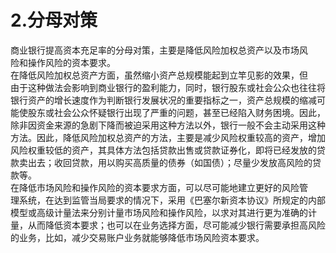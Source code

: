 # 2.分母对策

商业银行提高资本充足率的分母对策，主要是降低风险加权总资产以及市场风<br />
    险和操作风险的资本要求。<br />
    在降低风险加权总资产方面，虽然缩小资产总规模能起到立竿见影的效果，但<br />
    由于这种做法会影响到商业银行的盈利能力，同时，银行股东或社会公众也往往将<br />
    银行资产的增长速度作为判断银行发展状况的重要指标之一，资产总规模的缩减可<br />
    能使股东或社会公众怀疑银行出现了严重的问题，甚至已经陷入财务困境。因此，<br />
    除非因资金来源的急剧下降而被迫采用这种方法以外，银行一般不会主动采用这种<br />
    方法。因此，降低风险加权总资产的方法，主要是减少风险权重较高的资产，增加<br />
    风险权重较低的资产，其具体方法包括贷款出售或贷款证券化，即将已经发放的贷<br />
    款卖出去；收回贷款，用以购买高质量的债券（如国债）；尽量少发放高风险的贷<br />
    款等。<br />
    在降低市场风险和操作风险的资本要求方面，可以尽可能地建立更好的风险管<br />
    理系统，在达到监管当局要求的情况下，采用《巴塞尔新资本协议》所规定的内部<br />
    模型或高级计量法来分别计量市场风险和操作风险，以求对其进行更为准确的计<br />
    量，从而降低资本要求；也可以在业务选择方面，尽可能减少银行需要承担高风险<br />
  的业务，比如，减少交易账户业务就能够降低市场风险资本要求。